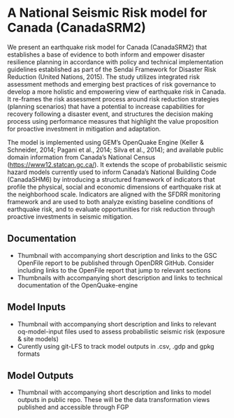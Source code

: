 # A National Seismic Risk model for Canada (CanadaSRM2)

We present an earthquake risk model for Canada (CanadaSRM2) that establishes a base of evidence to both inform and empower disaster resilience planning in accordance with policy and technical implementation guidelines established as part of the Sendai Framework for Disaster Risk Reduction (United Nations, 2015). The study utilizes integrated risk assessment methods and emerging best practices of risk governance to develop a more holistic and empowering view of earthquake risk in Canada. It re-frames the risk assessment process around risk reduction strategies (planning scenarios) that have a potential to increase capabilities for recovery following a disaster event, and structures the decision making process using performance measures that highlight the value proposition for proactive investment in mitigation and adaptation.  

The model is implemented using GEM’s OpenQuake Engine (Keller & Schneider, 2014; Pagani et al., 2014; Silva et al., 2014); and available public domain information from Canada’s National Census (https://www12.statcan.gc.ca/). It extends the scope of probabilistic seismic hazard models currently used to inform Canada’s National Building Code (CanadaSHM6) by introducing a structured framework of indicators that profile the physical, social and economic dimensions of earthquake risk at the neighborhood scale. Indicators are aligned with the SFDRR monitoring framework and are used to both analyze existing baseline conditions of earthquake risk, and to evaluate opportunities for risk reduction through proactive investments in seismic mitigation. 

## Documentation
* Thumbnail with accompanying short description and links to the GSC OpenFile report to be published through OpenDRR GitHub. Consider including links to the OpenFile report that jump to relevant sections
* Thumbnails with accompanying short description and links to technical documentation of the OpenQuake-engine

## Model Inputs

* Thumbnail with accompanying short description and links to relevant oq-model-input files used to assess probabilistic seismic risk (exposure & site models)
* Curently using git-LFS to track model outputs in .csv, .gdp and gpkg formats

## Model Outputs

* Thumbnail with accompanying short description and links to model outputs in public repo.  These will be the data transformation views published and accessible through FGP
